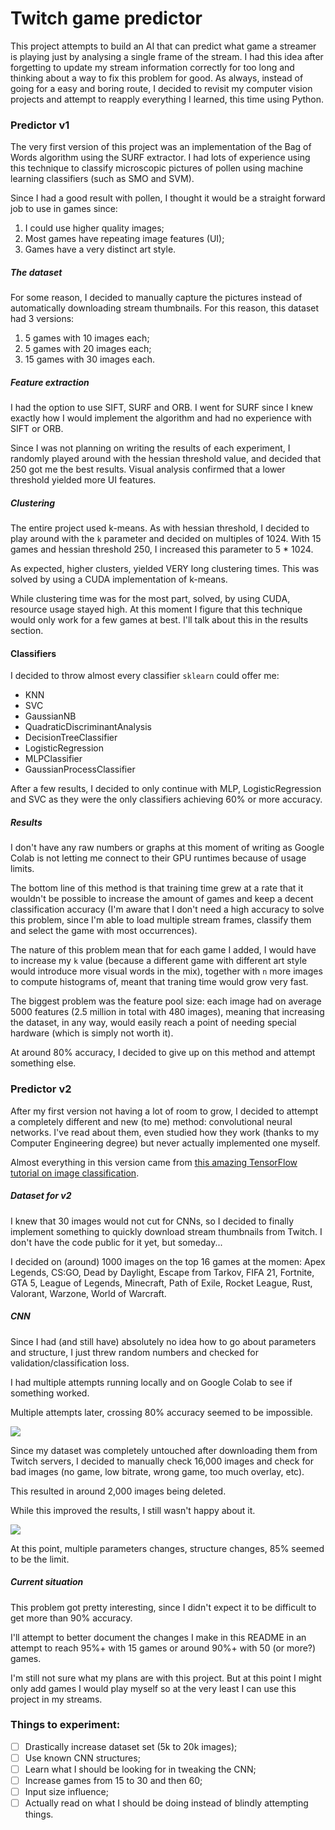 # Twitch game predictor

This project attempts to build an AI that can predict what game a streamer is playing just by analysing a single frame of the stream. I had this idea after forgetting to update my stream information correctly for too long and thinking about a way to fix this problem for good. As always, instead of going for a easy and boring route, I decided to revisit my computer vision projects and attempt to reapply everything I learned, this time using Python.

### Predictor v1

The very first version of this project was an implementation of the Bag of Words algorithm using the SURF extractor. I had lots of experience using this technique to classify microscopic pictures of pollen using machine learning classifiers (such as SMO and SVM).

Since I had a good result with pollen, I thought it would be a straight forward job to use in games since: 
1. I could use higher quality images; 
2. Most games have repeating image features (UI);
3. Games have a very distinct art style.

##### The dataset

For some reason, I decided to manually capture the pictures instead of automatically downloading  stream thumbnails. For this reason, this dataset had 3 versions:

1. 5 games with 10 images each;
2. 5 games with 20 images each;
3. 15 games with 30 images each.

##### Feature extraction

I had the option to use SIFT, SURF and ORB. I went for SURF since I knew exactly how I would implement the algorithm and had no experience with SIFT or ORB.

Since I was not planning on writing the results of each experiment, I randomly played around with the hessian threshold value, and decided that 250 got me the best results. Visual analysis confirmed that a lower threshold yielded more UI features.

##### Clustering

The entire project used k-means. As with hessian threshold, I decided to play around with the `k` parameter and decided on multiples of 1024. With 15 games and hessian threshold 250, I increased this parameter to 5 * 1024.

As expected, higher clusters, yielded VERY long clustering times. This was solved by using a CUDA implementation of k-means.

While clustering time was for the most part, solved, by using CUDA, resource usage stayed high. At this moment I figure that this technique would only work for a few games at best. I'll talk about this in the results section.

#### Classifiers

I decided to throw almost every classifier `sklearn` could offer me:

- KNN
- SVC
- GaussianNB
- QuadraticDiscriminantAnalysis
- DecisionTreeClassifier
- LogisticRegression
- MLPClassifier
- GaussianProcessClassifier

After a few results, I decided to only continue with MLP, LogisticRegression and SVC as they were the only classifiers achieving 60% or more accuracy.

##### Results

I don't have any raw numbers or graphs at this moment of writing as Google Colab is not letting me connect to their GPU runtimes because of usage limits.

The bottom line of this method is that training time grew at a rate that it wouldn't be possible to increase the amount of games and keep a decent classification accuracy (I'm aware that I don't need a high accuracy to solve this problem, since I'm able to load multiple stream frames, classify them and select the game with most occurrences).

The nature of this problem mean that for each game I added, I would have to increase my `k` value (because a different game with different art style would introduce more visual words in the mix), together with `n` more images to compute histograms of, meant that traning time would grow very fast.

The biggest problem was the feature pool size: each image had on average 5000 features (2.5 million in total with 480 images), meaning that increasing the dataset, in any way, would easily reach a point of needing special hardware (which is simply not worth it).

At around 80% accuracy, I decided to give up on this method and attempt something else.


### Predictor v2

After my first version not having a lot of room to grow, I decided to attempt a completely different and new (to me) method: convolutional neural networks. I've read about them, even studied how they work (thanks to my Computer Engineering degree) but never actually implemented one myself.

Almost everything in this version came from [this amazing TensorFlow tutorial on image classification](https://www.tensorflow.org/tutorials/images/classification).

##### Dataset for v2

I knew that 30 images would not cut for CNNs, so I decided to finally implement something to quickly download stream thumbnails from Twitch. I don't have the code public for it yet, but someday...

I decided on (around) 1000 images on the top 16 games at the momen: Apex Legends, CS:GO, Dead by Daylight, Escape from Tarkov, FIFA 21, Fortnite, GTA 5, League of Legends, Minecraft, Path of Exile, Rocket League, Rust, Valorant, Warzone, World of Warcraft.

##### CNN

Since I had (and still have) absolutely no idea how to go about parameters and structure, I just threw random numbers and checked for validation/classification loss.

I had multiple attempts running locally and on Google Colab to see if something worked.

Multiple attempts later, crossing 80% accuracy seemed to be impossible.

![](https://imgur.com/ZK7H3xd.png)

Since my dataset was completely untouched after downloading them from Twitch servers, I decided to manually check 16,000 images and check for bad images (no game, low bitrate, wrong game, too much overlay, etc).

This resulted in around 2,000 images being deleted.

While this improved the results, I still wasn't happy about it.

![](https://imgur.com/ziptkO8.png)

At this point, multiple parameters changes, structure changes, 85% seemed to be the limit.


##### Current situation

This problem got pretty interesting, since I didn't expect it to be difficult to get more than 90% accuracy.

I'll attempt to better document the changes I make in this README in an attempt to reach 95%+ with 15 games or around 90%+ with 50 (or more?) games.

I'm still not sure what my plans are with this project. But at this point I might only add games I would play myself so at the very least I can use this project in my streams.

### Things to experiment:

- [ ] Drastically increase dataset set (5k to 20k images);
- [ ] Use known CNN structures;
- [ ] Learn what I should be looking for in tweaking the CNN;
- [ ] Increase games from 15 to 30 and then 60;
- [ ] Input size influence;
- [ ] Actually read on what I should be doing instead of blindly attempting things.